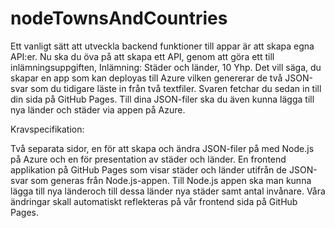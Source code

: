# nodeTownsAndCountries

Ett vanligt sätt att utveckla backend funktioner till appar är att skapa egna API:er. Nu ska du öva på att skapa ett API, genom att göra ett till inlämningsuppgiften, Inlämning: Städer och länder, 10 Yhp. Det vill säga, du skapar en app som kan deployas till Azure vilken genererar de två JSON-svar som du tidigare läste in från två textfiler. Svaren fetchar du sedan in till din sida på GitHub Pages. Till dina JSON-filer ska du även kunna lägga till nya länder och städer via appen på Azure.

Kravspecifikation:

Två separata sidor, en för att skapa och ändra JSON-filer på med Node.js på Azure och en för presentation av städer och länder.
En frontend applikation på GitHub Pages som visar städer och länder utifrån de JSON-svar som generas från Node.js-appen.
Till Node.js appen ska man kunna lägga till nya länderoch till dessa länder nya städer samt antal invånare.
Våra ändringar skall automatiskt reflekteras på vår frontend sida på GitHub Pages.
